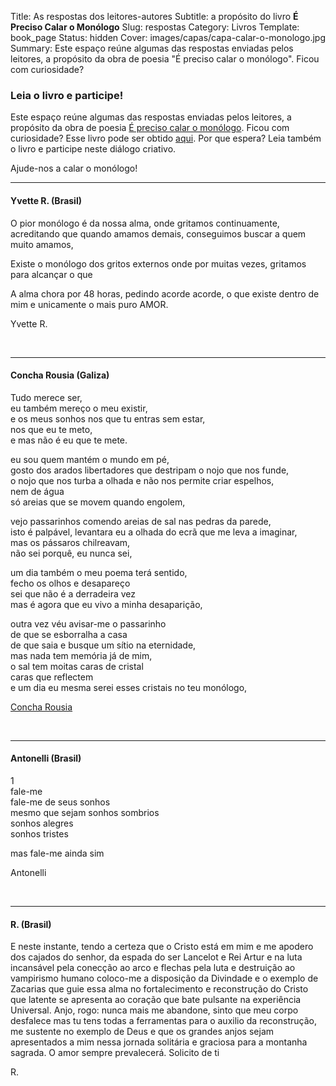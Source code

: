 Title: As respostas dos leitores-autores
Subtitle: a propósito do livro <b>É Preciso Calar o Monólogo</b>
Slug: respostas
Category: Livros
Template: book_page
Status: hidden
Cover: images/capas/capa-calar-o-monologo.jpg
Summary: Este espaço reúne algumas das respostas enviadas pelos leitores, a propósito da obra de poesia "É preciso calar o monólogo". Ficou com curiosidade? 

<p></p>

### Leia o livro e participe!

Este espaço reúne algumas das respostas enviadas pelos leitores, a propósito da obra de poesia [É preciso calar o monólogo]({filename}/paginas/livros/e_preciso_calar_o_monologo.md). Ficou com curiosidade? Esse livro pode ser obtido [aqui]({filename}/paginas/livros/e_preciso_calar_o_monologo.md). Por que espera? Leia também o livro e participe neste diálogo criativo.

Ajude-nos a calar o monólogo!
  
<p></p>
<hr width=100%>

#### Yvette R. (Brasil)

O pior monólogo é da nossa alma, onde gritamos continuamente, acreditando que quando amamos demais, conseguimos buscar a quem muito amamos, 

Existe o monólogo dos gritos externos onde por muitas vezes, gritamos para alcançar o que

A alma chora por 48 horas, pedindo acorde acorde, o que existe dentro de mim e unicamente o mais puro AMOR.

Yvette R.

<p><br></p>
<hr width=100%>


#### Concha Rousia (Galiza)

Tudo merece ser,  
eu também mereço o meu existir,  
e os meus sonhos nos que tu entras sem estar,  
nos que eu te meto,  
e mas não é eu que te mete.  
  
eu sou quem mantém o mundo em pé,  
gosto dos arados libertadores que destripam o nojo que nos funde,  
o nojo que nos turba a olhada e não nos permite criar espelhos,  
nem de água  
só areias que se movem quando engolem,  

vejo passarinhos comendo areias de sal nas pedras da parede,  
isto é palpável, levantara eu a olhada do ecrã que me leva a imaginar,  
mas os pássaros chilreavam,  
não sei porquê, eu nunca sei,  

um dia também o meu poema terá sentido,  
fecho os olhos e desapareço  
sei que não é a derradeira vez  
mas é agora que eu vivo a minha desaparição,  

outra vez véu avisar-me o passarinho  
de que se esborralha a casa  
de que saia e busque um sítio na eternidade,  
mas nada tem memória já de mim,  
o sal tem moitas caras de cristal  
caras que reflectem  
e um dia eu mesma serei esses cristais no teu monólogo,  

[Concha Rousia](http://republicadarousia.blogspot.com)


<p><br></p>
<hr width=100%>


#### Antonelli (Brasil)

1  
fale-me   
fale-me de seus sonhos  
mesmo que sejam sonhos sombrios   
sonhos alegres  
sonhos tristes  

mas fale-me ainda sim   

Antonelli

<p><br></p>
<hr width=100%>


#### R. (Brasil)

E neste instante, tendo a certeza que o Cristo está em mim e me apodero dos cajados do senhor, da espada do ser Lancelot e Rei Artur e na luta incansável pela conecção ao arco e flechas pela luta e destruição ao vampirismo humano coloco-me a disposição da Divindade e o exemplo de Zacarias que guie essa alma no fortalecimento e reconstrução do Cristo que latente se apresenta ao coração que bate pulsante na experiência Universal. Anjo, rogo: nunca mais me abandone, sinto que meu corpo desfalece mas tu tens todas a ferramentas para o auxilio da reconstrução, me sustente no exemplo de Deus e que os grandes anjos sejam apresentados a mim nessa jornada solitária e graciosa para a montanha sagrada. O amor sempre prevalecerá. Solicito de ti 

R.

